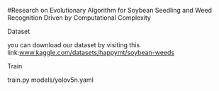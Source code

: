 #Research on Evolutionary Algorithm for Soybean Seedling and Weed Recognition Driven by Computational Complexity

Dataset

you can download our dataset by visiting this link:www.kaggle.com/datasets/happymt/soybean-weeds

Train

train.py
models/yolov5n.yaml

